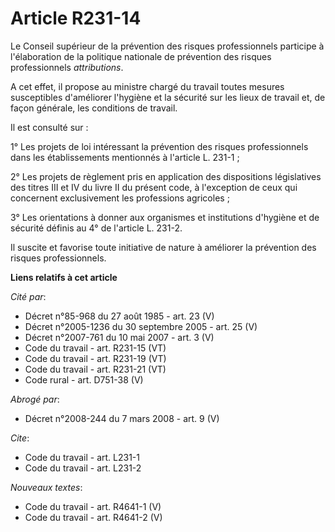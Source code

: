 # Article R231-14

Le Conseil supérieur de la prévention des risques professionnels participe à l'élaboration de la politique nationale de
prévention des risques professionnels *attributions*.

A cet effet, il propose au ministre chargé du travail toutes mesures susceptibles d'améliorer l'hygiène et la sécurité sur
les lieux de travail et, de façon générale, les conditions de travail.

Il est consulté sur :

1° Les projets de loi intéressant la prévention des risques professionnels dans les établissements mentionnés à l'article L.
231-1 ;

2° Les projets de règlement pris en application des dispositions législatives des titres III et IV du livre II du présent
code, à l'exception de ceux qui concernent exclusivement les professions agricoles ;

3° Les orientations à donner aux organismes et institutions d'hygiène et de sécurité définis au 4° de l'article L. 231-2.

Il suscite et favorise toute initiative de nature à améliorer la prévention des risques professionnels.

**Liens relatifs à cet article**

_Cité par_:

  - Décret n°85-968 du 27 août 1985 - art. 23 (V)
  - Décret n°2005-1236 du 30 septembre 2005 - art. 25 (V)
  - Décret n°2007-761 du 10 mai 2007 - art. 3 (V)
  - Code du travail - art. R231-15 (VT)
  - Code du travail - art. R231-19 (VT)
  - Code du travail - art. R231-21 (VT)
  - Code rural - art. D751-38 (V)

_Abrogé par_:

  - Décret n°2008-244 du 7 mars 2008 - art. 9 (V)

_Cite_:

  - Code du travail - art. L231-1
  - Code du travail - art. L231-2

_Nouveaux textes_:

  - Code du travail - art. R4641-1 (V)
  - Code du travail - art. R4641-2 (V)
